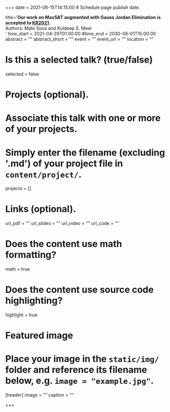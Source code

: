 +++
date = 2021-06-15T14:15:00  # Schedule page publish date.

title='<b>Our work on MaxSAT augmented with Gauss Jordan Elimination is accepted to <a href="https://kr2021.kbsg.rwth-aachen.de/">KR2021</a>.</b> <br> Authors: Mate Soos and Kuldeep S. Meel<br> '
time_start = 2021-04-29T01:00:00
#time_end = 2030-06-01T15:00:00
abstract = ""
abstract_short = ""
event = ""
event_url = ""
location = ""

# Is this a selected talk? (true/false)
selected = false

# Projects (optional).
#   Associate this talk with one or more of your projects.
#   Simply enter the filename (excluding '.md') of your project file in `content/project/`.
projects = []

# Links (optional).
url_pdf = ""
url_slides = ""
url_video = ""
url_code = ""

# Does the content use math formatting?
math = true

# Does the content use source code highlighting?
highlight = true

# Featured image
# Place your image in the `static/img/` folder and reference its filename below, e.g. `image = "example.jpg"`.
[header]
image = ""
caption = ""

+++
